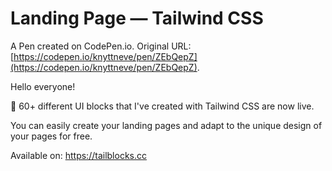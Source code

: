 # Landing Page — Tailwind CSS

A Pen created on CodePen.io. Original URL: [https://codepen.io/knyttneve/pen/ZEbQepZ](https://codepen.io/knyttneve/pen/ZEbQepZ).

Hello everyone!

🎉 60+ different UI blocks that I've created with Tailwind CSS are now live.

You can easily create your landing pages and adapt to the unique design of your pages for free.

Available on: https://tailblocks.cc
